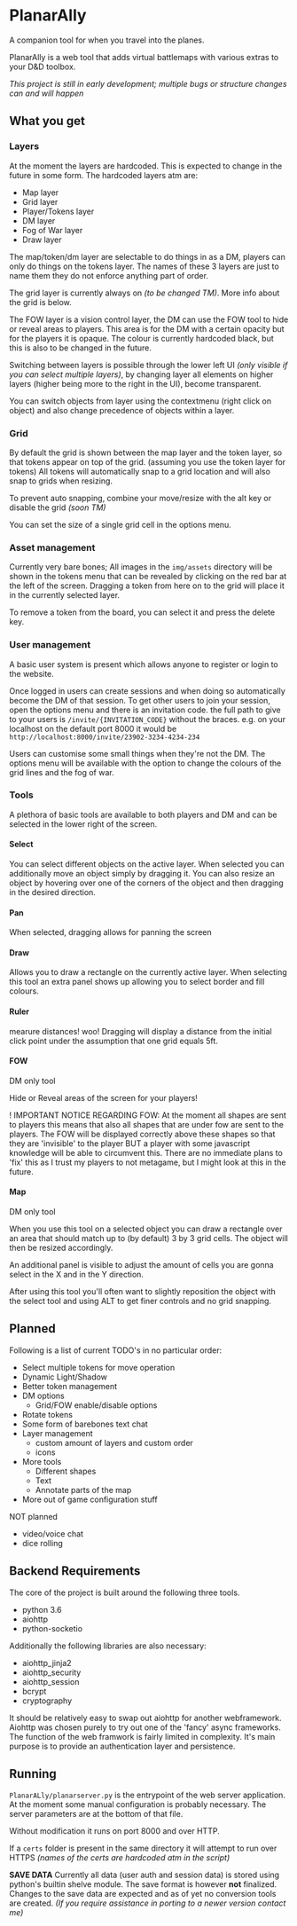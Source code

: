 # PlanarAlly

A companion tool for when you travel into the planes.

PlanarAlly is a web tool that adds virtual battlemaps with various extras to your D&D toolbox.

_This project is still in early development; multiple bugs or structure changes can and will happen_

## What you get

### Layers

At the moment the layers are hardcoded.  This is expected to change in the future in some form.
The hardcoded layers atm are:
* Map layer
* Grid layer
* Player/Tokens layer
* DM layer
* Fog of War layer
* Draw layer

The map/token/dm layer are selectable to do things in as a DM, players can only do things on the tokens layer.
The names of these 3 layers are just to name them they do not enforce anything part of order.

The grid layer is currently always on _(to be changed TM)_.  More info about the grid is below.

The FOW layer is a vision control layer, the DM can use the FOW tool to hide or reveal areas to players.
This area is for the DM with a certain opacity but for the players it is opaque.  The colour is currently hardcoded black, but this is also to be changed in the future.

Switching between layers is possible through the lower left UI _(only visible if you can select multiple layers)_, by changing layer all elements on higher layers (higher being more to the right in the UI), become transparent.

You can switch objects from layer using the contextmenu (right click on object) and also change precedence of objects within a layer.

### Grid

By default the grid is shown between the map layer and the token layer, so that tokens appear on top of the grid.  (assuming you use the token layer for tokens)
All tokens will automatically snap to a grid location and will also snap to grids when resizing.

To prevent auto snapping, combine your move/resize with the alt key or disable the grid _(soon TM)_

You can set the size of a single grid cell in the options menu.

### Asset management

Currently very bare bones; All images in the `img/assets` directory will be shown in the tokens menu that can be revealed by clicking on the red bar at the left of the screen.
Dragging a token from here on to the grid will place it in the currently selected layer.

To remove a token from the board, you can select it and press the delete key.

### User management

A basic user system is present which allows anyone to register or login to the website.

Once logged in users can create sessions and when doing so automatically become the DM of that session.
To get other users to join your session, open the options menu and there is an invitation code.
the full path to give to your users is `/invite/{INVITATION_CODE}` without the braces.
e.g. on your localhost on the default port 8000 it would be `http://localhost:8000/invite/23902-3234-4234-234`

Users can customise some small things when they're not the DM.  The options menu will be available with the option to
change the colours of the grid lines and the fog of war.

### Tools

A plethora of basic tools are available to both players and DM and can be selected in the lower right of the screen.

#### Select

You can select different objects on the active layer.  When selected you can additionally move an object simply by dragging it.
You can also resize an object by hovering over one of the corners of the object and then dragging in the desired direction.

#### Pan

When selected, dragging allows for panning the screen

#### Draw

Allows you to draw a rectangle on the currently active layer.  When selecting this tool an extra panel shows up allowing you to select border and fill colours.

#### Ruler

mearure distances! woo!  Dragging will display a distance from the initial click point under the assumption that one grid equals 5ft.

#### FOW

DM only tool

Hide or Reveal areas of the screen for your players!

! IMPORTANT NOTICE REGARDING FOW: At the moment all shapes are sent to players this means that also all shapes that
are under fow are sent to the players.  The FOW will be displayed correctly above these shapes so that they are 'invisible'
to the player BUT a player with some javascript knowledge will be able to circumvent this.  There are no immediate plans to
'fix' this as I trust my players to not metagame, but I might look at this in the future.

#### Map

DM only tool

When you use this tool on a selected object you can draw a rectangle over an area that should match up to (by default) 3 by 3 grid cells.
The object will then be resized accordingly.

An additional panel is visible to adjust the amount of cells you are gonna select in the X and in the Y direction.

After using this tool you'll often want to slightly reposition the object with the select tool and using ALT to get finer controls and no grid snapping.

## Planned

Following is a list of current TODO's in no particular order:

* Select multiple tokens for move operation
* Dynamic Light/Shadow
* Better token management
* DM options
    * Grid/FOW enable/disable options
* Rotate tokens
* Some form of barebones text chat
* Layer management
    * custom amount of layers and custom order
    * icons
* More tools
    * Different shapes
    * Text
    * Annotate parts of the map
* More out of game configuration stuff

NOT planned

* video/voice chat
* dice rolling

## Backend Requirements

The core of the project is built around the following three tools.
* python 3.6
* aiohttp
* python-socketio

Additionally the following libraries are also necessary:
* aiohttp_jinja2
* aiohttp_security
* aiohttp_session
* bcrypt
* cryptography

It should be relatively easy to swap out aiohttp for another webframework.  Aiohttp was chosen purely to try out one of the 'fancy' async frameworks.
The function of the web framwork is fairly limited in complexity.  It's main purpose is to provide an authentication layer and persistence.

## Running

`PlanarALly/planarserver.py` is the entrypoint of the web server application.  At the moment some manual configuration is probably necessary.
The server parameters are at the bottom of that file.

Without modification it runs on port 8000 and over HTTP.

If a `certs` folder is present in the same directory it will attempt to run over HTTPS _(names of the certs are hardcoded atm in the script)_

**SAVE DATA**
Currently all data (user auth and session data) is stored using python's builtin shelve module.  The save format is however **not** finalized.
Changes to the save data are expected and as of yet no conversion tools are created.  _(If you require assistance in porting to a newer version contact me)_